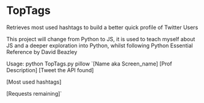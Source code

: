 # TopTags
Retrieves most used hashtags to build a better quick profile of Twitter Users


This project will change from Python to JS, it is used to teach myself about JS and a deeper exploration into Python, whilst following Python Essential Reference by David Beazley

Usage: python TopTags.py pillow
`[Name aka Screen_name] [Prof Description]
 [Tweet the API found]
 
 [Most used hashtags]
 
 [Requests remaining]`
